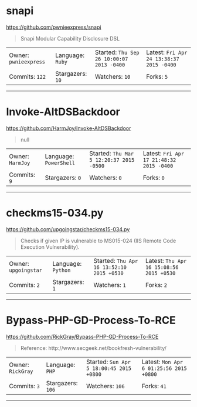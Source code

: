 # snapi

https://github.com/pwnieexpress/snapi
<blockquote>
Snapi Modular Capability Disclosure DSL
</blockquote>

<table>
<tr><td>Owner: <code>pwnieexpress</code></td>
    <td>Language: <code>Ruby</code></td>
    <td>Started: <code>Thu Sep 26 10:00:07 2013 -0400</code></td>
    <td>Latest: <code>Fri Apr 24 13:38:37 2015 -0400</code></td></tr>
<tr><td>Commits: <code>122</code></td>
    <td>Stargazers: <code>10</code></td>
    <td>Watchers: <code>10</code></td>
    <td>Forks: <code>5</code></td></tr>
</table>

---

# Invoke-AltDSBackdoor

https://github.com/HarmJoy/Invoke-AltDSBackdoor
<blockquote>
null
</blockquote>

<table>
<tr><td>Owner: <code>HarmJoy</code></td>
    <td>Language: <code>PowerShell</code></td>
    <td>Started: <code>Thu Mar 5 12:20:37 2015 -0500</code></td>
    <td>Latest: <code>Fri Apr 17 21:48:32 2015 -0400</code></td></tr>
<tr><td>Commits: <code>9</code></td>
    <td>Stargazers: <code>0</code></td>
    <td>Watchers: <code>0</code></td>
    <td>Forks: <code>0</code></td></tr>
</table>

---

# checkms15-034.py

https://github.com/upgoingstar/checkms15-034.py
<blockquote>
Checks if given IP is vulnerable to MS015-024 (IIS Remote Code Execution Vulnerability). 
</blockquote>

<table>
<tr><td>Owner: <code>upgoingstar</code></td>
    <td>Language: <code>Python</code></td>
    <td>Started: <code>Thu Apr 16 13:52:10 2015 +0530</code></td>
    <td>Latest: <code>Thu Apr 16 15:08:56 2015 +0530</code></td></tr>
<tr><td>Commits: <code>2</code></td>
    <td>Stargazers: <code>1</code></td>
    <td>Watchers: <code>1</code></td>
    <td>Forks: <code>2</code></td></tr>
</table>

---

# Bypass-PHP-GD-Process-To-RCE

https://github.com/RickGray/Bypass-PHP-GD-Process-To-RCE
<blockquote>
Reference: http://www.secgeek.net/bookfresh-vulnerability/
</blockquote>

<table>
<tr><td>Owner: <code>RickGray</code></td>
    <td>Language: <code>PHP</code></td>
    <td>Started: <code>Sun Apr 5 18:00:45 2015 +0800</code></td>
    <td>Latest: <code>Mon Apr 6 01:25:56 2015 +0800</code></td></tr>
<tr><td>Commits: <code>3</code></td>
    <td>Stargazers: <code>106</code></td>
    <td>Watchers: <code>106</code></td>
    <td>Forks: <code>41</code></td></tr>
</table>

---

